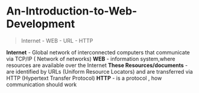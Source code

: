 # An-Introduction-to-Web-Development

> Internet - WEB - URL - HTTP
>

**Internet** - Global network of interconnected computers that communicate via TCP/IP ( Network of networks)
**WEB** - information system,where resources are available over the Internet
**These Resources/documents** - are identified by URLs (Uniform Resource Locators) and are transferred via HTTP (Hypertext Transfer Protocol)
**HTTP** - is a protocol , how communication should work
